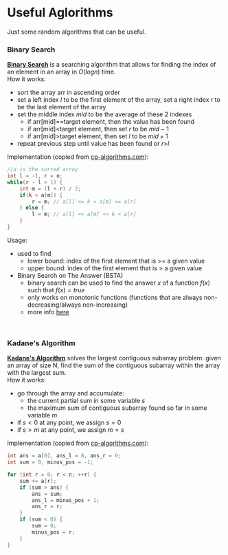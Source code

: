 # Useful Aglorithms
Just some random algorithms that can be useful.

### Binary Search
[**Binary Search**](https://cp-algorithms.com/num_methods/binary_search.html) is a searching algorithm that allows for finding the index of an element in an array in $O(logn)$ time.  
How it works:
- sort the array arr in ascending order
- set a left index $l$ to be the first element of the array, set a right index $r$ to be the last element of the array
- set the middle index $mid$ to be the average of these 2 indexes
    - if arr[mid]==target element, then the value has been found
    - if arr[mid]<target element, then set $r$ to be $mid-1$
    - if arr[mid]>target element, then set $l$ to be $mid+1$
- repeat previous step until value has been found or $r$>$l$

Implementation (copied from [cp-algorithms.com](https://cp-algorithms.com)):
```c++
//a is the sorted array
int l = -1, r = n;
while(r - l > 1) {
    int m = (l + r) / 2;
    if(k < a[m]) {
        r = m; // a[l] <= k < a[m] <= a[r]
    } else {
        l = m; // a[l] <= a[m] <= k < a[r]
    }
}
```  
Usage:
- used to find
    - lower bound: index of the first element that is >= a given value
    - upper bound: index of the first element that is > a given value
- Binary Search on The Answer (BSTA)
    - binary search can be used to find the answer $x$ of a function $f(x)$ such that $f(x)=true$
    - only works on monotonic functions (functions that are always non-decreasing/always non-increasing)
    - more info [here](https://cp-algorithms.com/num_methods/binary_search.html#binary-search-on-the-answer)

<br>

### Kadane's Algorithm
[**Kadane's Algorithm**](https://cp-algorithms.com/others/maximum_average_segment.html#algorithm-2) solves the largest contiguous subarray problem: given an array of size N, find the sum of the contiguous subarray within the array with the largest sum.  
How it works:
- go through the array and accumulate:
    - the current partial sum in some variable $s$
    - the maximum sum of contiguous subarray found so far in some variable $m$
- if $s<0$ at any point, we assign $s=0$
- if $s>m$ at any point, we assign $m=s$

Implementation (copied from [cp-algorithms.com](https://cp-algorithms.com)):
```c++
int ans = a[0], ans_l = 0, ans_r = 0;
int sum = 0, minus_pos = -1;

for (int r = 0; r < n; ++r) {
    sum += a[r];
    if (sum > ans) {
        ans = sum;
        ans_l = minus_pos + 1;
        ans_r = r;
    }
    if (sum < 0) {
        sum = 0;
        minus_pos = r;
    }
}
```